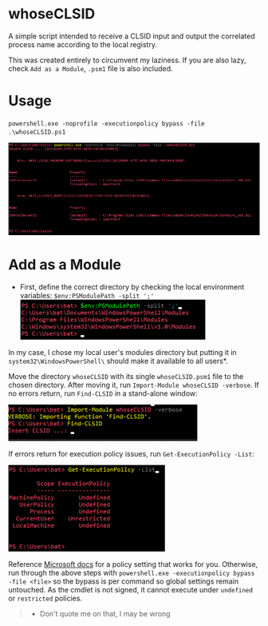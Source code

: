 # whoseCLSID

A simple script intended to receive a CLSID input and output the correlated process name according to the local registry.

This was created entirely to circumvent my laziness. If you are also lazy, check `Add as a Module`, `.psm1` file is also included.

# Usage
`powershell.exe -noprofile -executionpolicy bypass -file .\whoseCLSID.ps1`

![](Images/example.png)

# Add as a Module
- First, define the correct directory by checking the local environment variables:
`$env:PSModulePath -split ';'`
![](Images/paths.png)

In my case, I chose my local user's modules directory but putting it in `system32\WindowsPowerShell\` should make it available to all users*.

Move the directory `whoseCLSID` with its single `whoseCLSID.psm1` file to the chosen directory. After moving it, run `Import-Module whoseCLSID -verbose`. If no errors return, run `Find-CLSID` in a stand-alone window:

![](Images/success.png)

If errors return for execution policy issues, run `Get-ExecutionPolicy -List`:

![](Images/policies.png)

Reference [Microsoft docs](https://docs.microsoft.com/en-us/powershell/module/microsoft.powershell.core/about/about_execution_policies?view=powershell-7.2) for a policy setting that works for you. Otherwise, run through the above steps with `powershell.exe -executionpolicy bypass -file <file>` so the bypass is per command so global settings remain untouched. As the cmdlet is not signed, it cannot execute under `undefined` or `restricted` policies.

> * Don't quote me on that, I may be wrong